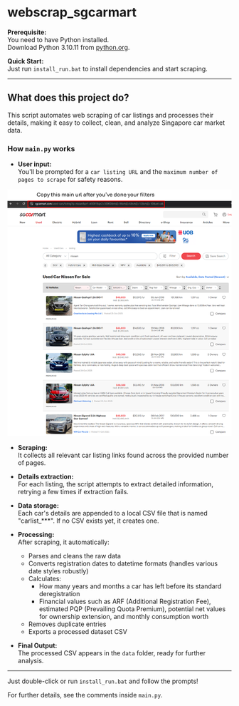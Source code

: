 # webscrap_sgcarmart

**Prerequisite:**  
You need to have Python installed.  
Download Python 3.10.11 from [python.org](https://www.python.org/downloads/release/python-31011/).

**Quick Start:**  
Just run `install_run.bat` to install dependencies and start scraping.

---

## What does this project do?

This script automates web scraping of car listings and processes their details, making it easy to collect, clean, and analyze Singapore car market data.

### How `main.py` works

- **User input:**  
  You'll be prompted for a `car listing URL` and the `maximum number of pages to scrape` for safety reasons.

![Sample Screenshot](assets/main_url.png)

- **Scraping:**  
  It collects all relevant car listing links found across the provided number of pages.

- **Details extraction:**  
  For each listing, the script attempts to extract detailed information, retrying a few times if extraction fails.

- **Data storage:**  
  Each car's details are appended to a local CSV file that is named "carlist_***". If no CSV exists yet, it creates one.

- **Processing:**  
  After scraping, it automatically:
  - Parses and cleans the raw data
  - Converts registration dates to datetime formats (handles various date styles robustly)
  - Calculates:
    - How many years and months a car has left before its standard deregistration
    - Financial values such as ARF (Additional Registration Fee), estimated PQP (Prevailing Quota Premium), potential net values for ownership extension, and monthly consumption worth
  - Removes duplicate entries
  - Exports a processed dataset CSV

- **Final Output:**  
  The processed CSV appears in the `data` folder, ready for further analysis.

---

Just double-click or run `install_run.bat` and follow the prompts!

For further details, see the comments inside `main.py`.
